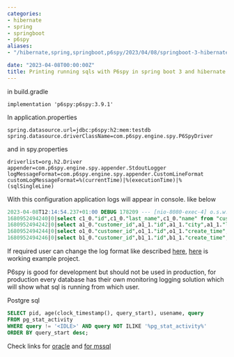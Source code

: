 ```yaml
---
categories:
- hibernate
- spring
- springboot
- p6spy
aliases:
- "/hibernate,spring,springboot,p6spy/2023/04/08/springboot-3-hibernate-6-print-sql-with-p6spy.html"

date: "2023-04-08T00:00:00Z"
title: Printing running sqls with P6spy in spring boot 3 and hibernate 6
---
```

in build.gradle
```
implementation 'p6spy:p6spy:3.9.1'
```
In application.properties
```
spring.datasource.url=jdbc:p6spy:h2:mem:testdb
spring.datasource.driverClassName=com.p6spy.engine.spy.P6SpyDriver
```
and in spy.properties
```
driverlist=org.h2.Driver
appender=com.p6spy.engine.spy.appender.StdoutLogger
logMessageFormat=com.p6spy.engine.spy.appender.CustomLineFormat
customLogMessageFormat=%(currentTime)|%(executionTime)|%(sqlSingleLine)
```
With this configuration application logs will appear in console. like below
```SQL
2023-04-08T12:14:54.237+01:00 DEBUG 178209 --- [nio-8080-exec-4] o.s.w.f.CommonsRequestLoggingFilter      : Before request [GET /byname/name1]
1680952494240|0|select c1_0."id",c1_0."last_name",c1_0."name" from "customer" c1_0 where c1_0."name"='name1'
1680952494242|0|select a1_0."customer_id",a1_1."id",a1_1."city",a1_1."line1",a1_1."post_code" from "customer_addresses" a1_0 join "address" a1_1 on a1_1."id"=a1_0."addresses_id" where a1_0."customer_id"=2
1680952494244|0|select o1_0."customer_id",o1_1."id",o1_1."create_time",o1_1."full_price",o1_1."items",o1_1."update_time",o1_1."version" from "customer_orders" o1_0 join "order" o1_1 on o1_1."id"=o1_0."orders_id" where o1_0."customer_id"=2
1680952494246|0|select b1_0."customer_id",b1_1."id",b1_1."create_time",b1_1."items",b1_1."update_time",b1_1."version" from "customer_baskets" b1_0 join "basket" b1_1 on b1_1."id"=b1_0."baskets_id" where b1_0."customer_id"=2
```
If required user can change the log format like described [here](https://github.com/p6spy/p6spy/blob/master/src/main/assembly/individualFiles/spy.properties#L101), [here](https://github.com/ozkanpakdil/spring-examples/tree/master/h2-spring-transactions-p6spy) is working example project.

P6spy is good for development but should not be used in production, for production every database has their own monitoring logging solution which will show what sql is running from which user.

Postgre sql
```SQL
SELECT pid, age(clock_timestamp(), query_start), usename, query 
FROM pg_stat_activity 
WHERE query != '<IDLE>' AND query NOT ILIKE '%pg_stat_activity%' 
ORDER BY query_start desc;
```
Check links for [oracle](https://dba.stackexchange.com/questions/8828/how-do-you-show-sql-executing-on-an-oracle-database) and [for mssql](https://stackoverflow.com/a/941836/175554)